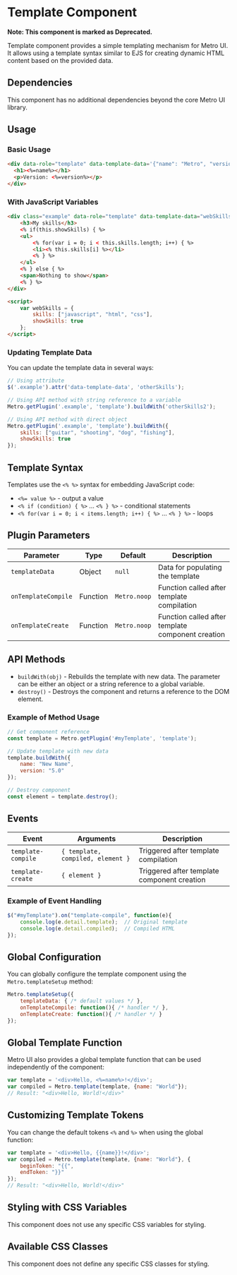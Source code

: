# Template Component

**Note: This component is marked as Deprecated.**

Template component provides a simple templating mechanism for Metro UI. It allows using a template syntax similar to EJS for creating dynamic HTML content based on the provided data.

## Dependencies

This component has no additional dependencies beyond the core Metro UI library.

## Usage

### Basic Usage

```html
<div data-role="template" data-template-data='{"name": "Metro", "version": "4.0"}'>
  <h1><%=name%></h1>
  <p>Version: <%=version%></p>
</div>
```

### With JavaScript Variables

```html
<div class="example" data-role="template" data-template-data="webSkills">
    <h3>My skills</h3>
    <% if(this.showSkills) { %>
    <ul>
        <% for(var i = 0; i < this.skills.length; i++) { %>
        <li><% this.skills[i] %></li>
        <% } %>
    </ul>
    <% } else { %>
    <span>Nothing to show</span>
    <% } %>
</div>

<script>
    var webSkills = {
        skills: ["javascript", "html", "css"],
        showSkills: true
    };
</script>
```

### Updating Template Data

You can update the template data in several ways:

```javascript
// Using attribute
$('.example').attr('data-template-data', 'otherSkills');

// Using API method with string reference to a variable
Metro.getPlugin('.example', 'template').buildWith('otherSkills2');

// Using API method with direct object
Metro.getPlugin('.example', 'template').buildWith({
    skills: ["guitar", "shooting", "dog", "fishing"],
    showSkills: true
});
```

## Template Syntax

Templates use the `<% %>` syntax for embedding JavaScript code:

- `<%= value %>` - output a value
- `<% if (condition) { %>` ... `<% } %>` - conditional statements
- `<% for(var i = 0; i < items.length; i++) { %>` ... `<% } %>` - loops

## Plugin Parameters

| Parameter | Type | Default | Description |
| --- | --- | --- | --- |
| `templateData` | Object | `null` | Data for populating the template |
| `onTemplateCompile` | Function | `Metro.noop` | Function called after template compilation |
| `onTemplateCreate` | Function | `Metro.noop` | Function called after template component creation |

## API Methods

+ `buildWith(obj)` - Rebuilds the template with new data. The parameter can be either an object or a string reference to a global variable.
+ `destroy()` - Destroys the component and returns a reference to the DOM element.

### Example of Method Usage

```javascript
// Get component reference
const template = Metro.getPlugin('#myTemplate', 'template');

// Update template with new data
template.buildWith({
    name: "New Name",
    version: "5.0"
});

// Destroy component
const element = template.destroy();
```

## Events

| Event | Arguments | Description |
| --- | --- | --- |
| `template-compile` | `{ template, compiled, element }` | Triggered after template compilation |
| `template-create` | `{ element }` | Triggered after template component creation |

### Example of Event Handling

```javascript
$("#myTemplate").on("template-compile", function(e){
    console.log(e.detail.template);  // Original template
    console.log(e.detail.compiled);  // Compiled HTML
});
```

## Global Configuration

You can globally configure the template component using the `Metro.templateSetup` method:

```javascript
Metro.templateSetup({
    templateData: { /* default values */ },
    onTemplateCompile: function(){ /* handler */ },
    onTemplateCreate: function(){ /* handler */ }
});
```

## Global Template Function

Metro UI also provides a global template function that can be used independently of the component:

```javascript
var template = '<div>Hello, <%=name%>!</div>';
var compiled = Metro.template(template, {name: "World"});
// Result: "<div>Hello, World!</div>"
```

## Customizing Template Tokens

You can change the default tokens `<%` and `%>` when using the global function:

```javascript
var template = '<div>Hello, {{name}}!</div>';
var compiled = Metro.template(template, {name: "World"}, {
    beginToken: "{{",
    endToken: "}}"
});
// Result: "<div>Hello, World!</div>"
```

## Styling with CSS Variables

This component does not use any specific CSS variables for styling.

## Available CSS Classes

This component does not define any specific CSS classes for styling.